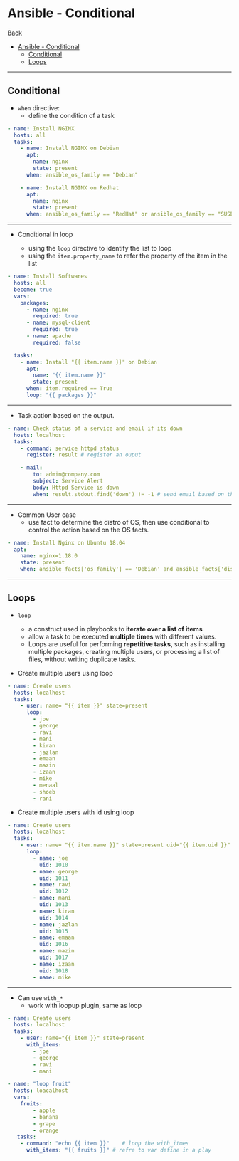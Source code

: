# Ansible - Conditional

[Back](../ansible.md)

- [Ansible - Conditional](#ansible---conditional)
  - [Conditional](#conditional)
  - [Loops](#loops)

---

## Conditional

- `when` directive:
  - define the condition of a task

```yaml
- name: Install NGINX
  hosts: all
  tasks:
    - name: Install NGINX on Debian
      apt:
        name: nginx
        state: present
      when: ansible_os_family == "Debian"

    - name: Install NGINX on Redhat
      apt:
        name: nginx
        state: present
      when: ansible_os_family == "RedHat" or ansible_os_family == "SUSE"
```

---

- Conditional in loop

  - using the `loop` directive to identify the list to loop
  - using the `item.property_name` to refer the property of the item in the list

```yaml
- name: Install Softwares
  hosts: all
  become: true
  vars:
    packages:
      - name: nginx
        required: true
      - name: mysql-client
        required: true
      - name: apache
        required: false

  tasks:
    - name: Install "{{ item.name }}" on Debian
      apt:
        name: "{{ item.name }}"
        state: present
      when: item.required == True
      loop: "{{ packages }}"
```

---

- Task action based on the output.

```yaml
- name: Check status of a service and email if its down
  hosts: localhost
  tasks:
    - command: service httpd status
      register: result # register an ouput

    - mail:
        to: admin@company.com
        subject: Service Alert
        body: Httpd Service is down
        when: result.stdout.find('down') != -1 # send email based on the ouput
```

---

- Common User case
  - use fact to determine the distro of OS, then use conditional to control the action based on the OS facts.

```yaml
- name: Install Nginx on Ubuntu 18.04
  apt:
    name: nginx=1.18.0
    state: present
    when: ansible_facts['os_family'] == 'Debian' and ansible_facts['distribution_major_version'] == '18'
```

---

## Loops

- `loop`

  - a construct used in playbooks to **iterate over a list of items**
  - allow a task to be executed **multiple times** with different values.
  - Loops are useful for performing **repetitive tasks**, such as installing multiple packages, creating multiple users, or processing a list of files, without writing duplicate tasks.

- Create multiple users using loop

```yaml
- name: Create users
  hosts: localhost
  tasks:
    - user: name= "{{ item }}" state=present
      loop:
        - joe
        - george
        - ravi
        - mani
        - kiran
        - jazlan
        - emaan
        - mazin
        - izaan
        - mike
        - menaal
        - shoeb
        - rani
```

- Create multiple users with id using loop

```yaml
- name: Create users
  hosts: localhost
  tasks:
    - user: name= "{{ item.name }}" state=present uid="{{ item.uid }}"
      loop:
        - name: joe
          uid: 1010
        - name: george
          uid: 1011
        - name: ravi
          uid: 1012
        - name: mani
          uid: 1013
        - name: kiran
          uid: 1014
        - name: jazlan
          uid: 1015
        - name: emaan
          uid: 1016
        - name: mazin
          uid: 1017
        - name: izaan
          uid: 1018
        - name: mike
```

---

- Can use `with_*`
  - work with loopup plugin, same as loop

```yaml
- name: Create users
  hosts: localhost
  tasks:
    - user: name="{{ item }}" state=present
      with_items:
        - joe
        - george
        - ravi
        - mani
```

```yaml
- name: "loop fruit"
  hosts: loacalhost
  vars:
    fruits:
        - apple
        - banana
        - grape
        - orange
   tasks:
    - command: "echo {{ item }}"    # loop the with_itmes
      with_items: "{{ fruits }}" # refre to var define in a play

```
